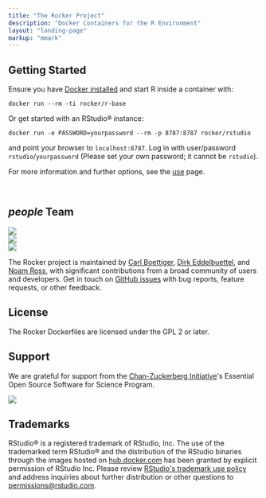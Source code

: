 ```yaml
---
title: "The Rocker Project"
description: "Docker Containers for the R Environment"
layout: "landing-page"
markup: "mmark"
---
```



## <i class="fa fa-rocket"></i> Getting Started ##

Ensure you have [Docker installed](https://docs.docker.com/installation/) and start R inside a container with:

```
docker run --rm -ti rocker/r-base
```

Or get started with an RStudio® instance:

```
docker run -e PASSWORD=yourpassword --rm -p 8787:8787 rocker/rstudio
```

and point your browser to `localhost:8787`.  Log in with user/password `rstudio`/`yourpassword` (Please set your own password; it cannot be `rstudio`).  

For more information and further options, see the [use](/use) page.

&nbsp;
<h2> <i class="material-icons">people</i> Team </h2>
<div class = "row">
<div class="col-md-4">
<a href="https://twitter.com/cboettig"><img class="img-circle img-raised img-responsive center-block" src="/img/cboettig.jpg"/></a>
</div>
<div class="col-md-4">
<a href="https://twitter.com/eddelbuettel"><img class="img-circle img-raised img-responsive center-block" src="/img/edd.jpg"/></a>
</div>
<div class="col-md-4">
<a href="https://twitter.com/noamross"><img class="img-circle img-raised img-responsive center-block" src="/img/noamross.jpg"/></a>
</div>
</div>

The Rocker project is maintained by <a href="https://twitter.com/cboettig">Carl Boettiger</a>, <a href="https://twitter.com/eddelbuettel">Dirk Eddelbuettel</a>, and <a href="https://twitter.com/noamross">Noam Ross</a>, with significant contributions from a broad community of users and developers. Get in touch on [GitHub issues](https://github.com/rocker-org/rocker/issues) with bug reports, feature requests, or other feedback.


## <i class="fa fa-balance-scale"></i> License ##

The Rocker Dockerfiles are licensed under the GPL 2 or later.

## <i class="fa fa-handshake-o"></i> Support ##

We are grateful for support from the <a href="https://chanzuckerberg.com/">Chan-Zuckerberg Initiative</a>'s Essential Open Source Software for Science Program.

 <a href="https://chanzuckerberg.com/"><img style="max-width:100px;" class="img-responsive center-block" src="/img/czi-logo.png"/></a>

##  <i class="fa fa-trademark"></i> Trademarks ##

RStudio® is a registered trademark of RStudio, Inc.  The use of the trademarked term RStudio® and the distribution of the RStudio binaries through the images hosted on [hub.docker.com](https://registry.hub.docker.com/) has been granted by explicit permission of RStudio Inc.  Please review [RStudio's trademark use policy](http://www.rstudio.com/about/trademark/) and address inquiries about further distribution or other questions to [permissions@rstudio.com](emailto:permissions@rstudio.com).


